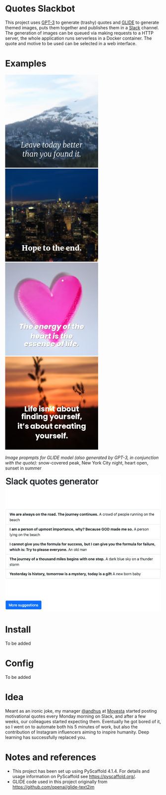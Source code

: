 

Quotes Slackbot
===============


This project uses [GPT-3](https://openai.com/blog/gpt-3-apps/) to generate (trashy) 
quotes and [GLIDE](https://github.com/openai/glide-text2im) to generate themed images, puts
them together and publishes them in a [Slack](https://www.slack.com) channel. 
The generation of images can be queued via making requests to a HTTP server, the whole application runs serverless in a Docker container. 
The quote and motive to be used can be selected in a web interface.



# Examples


<img src="examples/example-output-1.png" width="300" /> <img src="examples/example-output-2.png" width="300" /> <img src="examples/example-output-4.png" width="300" /> <img src="examples/example-output-3.png" width="300" />

*Image propmpts for GLIDE model (also generated by GPT-3, in conjunction with the quote):* snow-covered peak, New York City night, heart open, sunset in summer

![Web interface](examples/console.png "Web interface")



# Install

To be added

# Config

To be added


# Idea

Meant as an ironic joke, my manager [@andhus](https://www.github.com/andhus) at [Movesta](https://www.movesta.se) 
started posting motivational quotes every Monday morning on Slack, and after a few weeks, our colleagues started expecting
them. Eventually he got bored of it, so I went on to automate both his 5 minutes of work,
but also the contribution of Instagram influencers aiming to inspire humanity. Deep learning has successfully replaced you. 


# Notes and references


- This project has been set up using PyScaffold 4.1.4. For details and usage 
information on PyScaffold see https://pyscaffold.org/.
- GLIDE code used in this project originally from https://github.com/openai/glide-text2im
